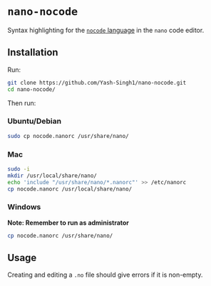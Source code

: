 # `nano-nocode`

Syntax highlighting for the [`nocode` language](https://github.com/kelseyhightower/nocode) in the `nano` code editor.

## Installation

Run:

```sh
git clone https://github.com/Yash-Singh1/nano-nocode.git
cd nano-nocode/
```

Then run:

### Ubuntu/Debian

```sh
sudo cp nocode.nanorc /usr/share/nano/
```

### Mac

```sh
sudo -i
mkdir /usr/local/share/nano/
echo 'include "/usr/share/nano/*.nanorc"' >> /etc/nanorc
cp nocode.nanorc /usr/local/share/nano/
```

### Windows

<!-- markdownlint-disable-next-line MD036 -->
**Note: Remember to run as administrator**

```sh
cp nocode.nanorc /usr/share/nano/
```

## Usage

Creating and editing a `.no` file should give errors if it is non-empty.
